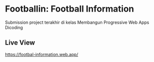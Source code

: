 # Footballin: Football Information

Submission project terakhir di kelas Membangun Progressive Web Apps Dicoding

## Live View
https://footbal-information.web.app/
